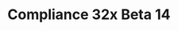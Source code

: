 ---
layout: post
title: Compliance 32x Beta 14
permalink: /compliance32x/B14
header-img: https://database.faithfulpack.net/images/website/posts/32x/B14.jpg

long_text: |
  Smaller update today, but nonetheless a quality one! We are once again re-introducing remade versions of previously removed textures as well as some completely new ones and many improvements over existing textures. We hope you enjoy!

main_changelog: changelogs/compliance32

downloads:
  - 1.17.1 for Java Edition:
      GitHub: https://github.com/Faithful-Resource-Pack/Faithful-Java-32x/releases/download/beta-14/Compliance-32x-Java-Beta-14.zip
      CurseForge: https://www.curseforge.com/minecraft/texture-packs/faithful-32x/download/3444036
  - 1.17.11 for Bedrock Edition:
      GitHub: https://github.com/Faithful-Resource-Pack/Faithful-Bedrock-32x/releases/download/beta-14/Compliance-32x-Bedrock-Beta-14.mcpack
      CurseForge: https://www.curseforge.com/minecraft-bedrock/addons/compliance-32x-bedrock/download/3444037
---